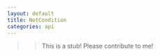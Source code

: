 ```yaml
---
layout: default
title: NotCondition
categories: api
---
```


>>This is a stub!  Please contribute to me!
